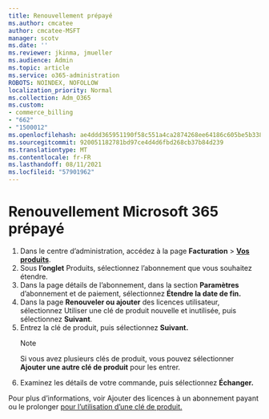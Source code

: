 ```yaml
---
title: Renouvellement prépayé
ms.author: cmcatee
author: cmcatee-MSFT
manager: scotv
ms.date: ''
ms.reviewer: jkinma, jmueller
ms.audience: Admin
ms.topic: article
ms.service: o365-administration
ROBOTS: NOINDEX, NOFOLLOW
localization_priority: Normal
ms.collection: Adm_O365
ms.custom:
- commerce_billing
- "662"
- "1500012"
ms.openlocfilehash: ae4ddd365951190f58c551a4ca2874268ee64186c605be5b33860dcb864235da
ms.sourcegitcommit: 920051182781bd97ce4d4d6fbd268cb37b84d239
ms.translationtype: MT
ms.contentlocale: fr-FR
ms.lasthandoff: 08/11/2021
ms.locfileid: "57901962"
---
```

# <a name="prepaid-microsoft-365-renewal"></a>Renouvellement Microsoft 365 prépayé

1. Dans le centre d’administration, accédez à la page **Facturation** \> **[Vos produits](https://go.microsoft.com/fwlink/p/?linkid=842054)**.
2. Sous **l’onglet** Produits, sélectionnez l’abonnement que vous souhaitez étendre.
3. Dans la page détails de l’abonnement, dans la section **Paramètres** d’abonnement et de paiement, sélectionnez **Étendre la date de fin.**
4. Dans la page **Renouveler ou ajouter** des licences utilisateur, sélectionnez Utiliser une clé de produit nouvelle et inutilisée, puis sélectionnez **Suivant**. 
5. Entrez la clé de produit, puis sélectionnez **Suivant.**
    > [!NOTE]
    > Si vous avez plusieurs clés de produit, vous pouvez sélectionner **Ajouter une autre clé de produit** pour les entrer.
6. Examinez les détails de votre commande, puis sélectionnez **Échanger.**

Pour plus d’informations, voir Ajouter des licences à un abonnement payant ou le prolonger [pour l’utilisation d’une clé de produit.](https://docs.microsoft.com/microsoft-365/commerce/licenses/add-licenses-using-product-key)